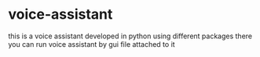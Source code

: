 # voice-assistant
this is a voice assistant developed in python using different packages
there you can run voice assistant by gui file attached to it
